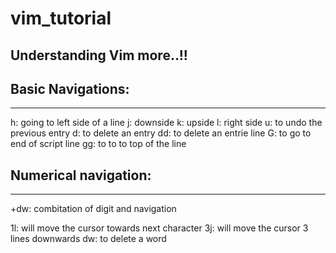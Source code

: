 # vim_tutorial
## Understanding Vim more..!!


## Basic Navigations:
---------------------

h: going to left side of a line
j: 		downside
k: 		upside
l: 		right side
u: to undo the previous entry
d: to delete an entry
dd: to delete an entrie line
G: to go to end of script line
gg: to to to top of the line


## Numerical navigation:
------------------------

+dw: combitation of digit and navigation

1l: will move the cursor towards next character
3j: will move the cursor 3 lines downwards
dw: to delete a word



